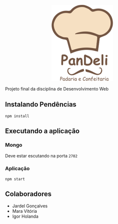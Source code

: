 <p align="center">
  <img width="200" src="logo.png">
</p>
Projeto final da disciplina de Desenvolvimento Web

## Instalando Pendências
```
npm install
```

## Executando a aplicação
### Mongo
Deve estar escutando na porta `2702`

### Aplicação
```
npm start
```

## Colaboradores
- Jardel Gonçalves
- Mara Vitória
- Igor Holanda
